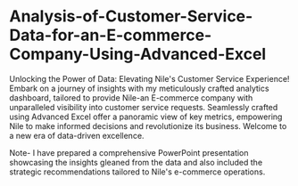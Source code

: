 # Analysis-of-Customer-Service-Data-for-an-E-commerce-Company-Using-Advanced-Excel

Unlocking the Power of Data: Elevating Nile's Customer Service Experience!
Embark on a journey of insights with my meticulously crafted analytics dashboard, tailored to provide Nile-an E-commerce company with unparalleled visibility into customer service requests. Seamlessly crafted using Advanced Excel offer a panoramic view of key metrics, empowering Nile to make informed decisions and revolutionize its business. Welcome to a new era of data-driven excellence.

Note- I have prepared a comprehensive PowerPoint presentation showcasing the insights gleaned from the data and also included the strategic recommendations tailored to Nile's e-commerce operations.
